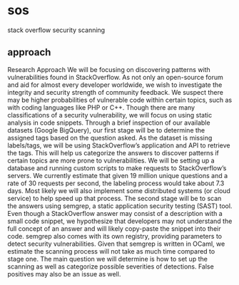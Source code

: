 # sos
stack overflow security scanning

## approach
Research Approach
We will be focusing on discovering patterns with vulnerabilities found in StackOverflow. As not
only an open-source forum and aid for almost every developer worldwide, we wish to investigate
the integrity and security strength of community feedback. We suspect there may be higher
probabilities of vulnerable code within certain topics, such as with coding languages like PHP or
C++. Though there are many classifications of a security vulnerability, we will focus on using
static analysis in code snippets.
Through a brief inspection of our available datasets (Google BigQuery), our first stage will be to
determine the assigned tags based on the question asked. As the dataset is missing
labels/tags, we will be using StackOverflow’s application and API to retrieve the tags. This will
help us categorize the answers to discover patterns if certain topics are more prone to
vulnerabilities.
We will be setting up a database and running custom scripts to make requests to
StackOverflow’s servers. We currently estimate that given 19 million unique questions and a
rate of 30 requests per second, the labeling process would take about 7.3 days. Most likely we
will also implement some distributed systems (or cloud service) to help speed up that process.
The second stage will be to scan the answers using semgrep, a static application security
testing (SAST) tool. Even though a StackOverflow answer may consist of a description with a
small code snippet, we hypothesize that developers may not understand the full concept of an
answer and will likely copy-paste the snippet into their code. semgrep also comes with its own
registry, providing parameters to detect security vulnerabilities.
Given that semgrep is written in OCaml, we estimate the scanning process will not take as much
time compared to stage one. The main question we will determine is how to set up the scanning
as well as categorize possible severities of detections. False positives may also be an issue as
well.

